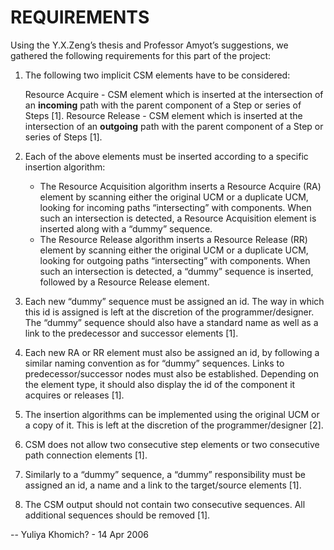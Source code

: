 # REQUIREMENTS

Using the Y.X.Zeng’s thesis and Professor Amyot’s suggestions, we gathered the following requirements for this part of the project:

1. The following two implicit CSM elements have to be considered:

    Resource Acquire - CSM element which is inserted at the intersection of an **incoming** path with the parent component of a Step or series of Steps [1].
    Resource Release - CSM element which is inserted at the intersection of an **outgoing** path with the parent component of a Step or series of Steps [1]. 

2. Each of the above elements must be inserted according to a specific insertion algorithm:

    - The Resource Acquisition algorithm inserts a Resource Acquire (RA) element by scanning either the original UCM or a duplicate UCM, looking for incoming paths “intersecting” with components. When such an intersection is detected, a Resource Acquisition element is inserted along with a “dummy” sequence.
    - The Resource Release algorithm inserts a Resource Release (RR) element by scanning either the original UCM or a duplicate UCM, looking for outgoing paths “intersecting” with components. When such an intersection is detected, a “dummy” sequence is inserted, followed by a Resource Release element. 

3. Each new “dummy” sequence must be assigned an id. The way in which this id is assigned is left at the discretion of the programmer/designer. The “dummy” sequence should also have a standard name as well as a link to the predecessor and successor elements [1].

4. Each new RA or RR element must also be assigned an id, by following a similar naming convention as for “dummy” sequences. Links to predecessor/successor nodes must also be established. Depending on the element type, it should also display the id of the component it acquires or releases [1].

5. The insertion algorithms can be implemented using the original UCM or a copy of it. This is left at the discretion of the programmer/designer [2].

6. CSM does not allow two consecutive step elements or two consecutive path connection elements [1].

7. Similarly to a “dummy” sequence, a “dummy” responsibility must be assigned an id, a name and a link to the target/source elements [1].

8. The CSM output should not contain two consecutive sequences. All additional sequences should be removed [1].

-- Yuliya Khomich? - 14 Apr 2006 